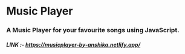 # Music Player
### A Music Player for your favourite songs using JavaScript.
##### LINK :- https://musicplayer-by-anshika.netlify.app/
